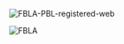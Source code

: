 ![FBLA-PBL-registered-web](https://user-images.githubusercontent.com/19508013/168454360-fb44efcd-7b40-49a0-a702-48819389b310.jpg)

![FBLA](https://user-images.githubusercontent.com/19508013/168454114-3f043082-857c-4bd1-8c11-5c411f65a5dd.jpg)
